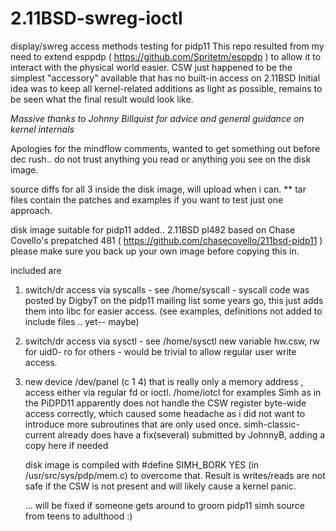 # 2.11BSD-swreg-ioctl
display/swreg access methods testing for pidp11
This repo resulted from my need to extend esppdp 
( https://github.com/Spritetm/esppdp ) to allow it to interact with the physical world easier.
CSW just happened to be the simplest "accessory" available that has no built-in access on 2.11BSD
Initial idea was to keep all kernel-related additions as light as possible, remains to be seen what the final result would look like.


*Massive thanks to Johnny Billquist for advice and general guidance on kernel internals*


Apologies for the mindflow comments, wanted to get something out before dec rush.. 
do not trust anything you read or anything you see on the disk image.

source diffs for all 3 inside the disk image, will upload when i can.
** tar files contain the patches and examples if you want to test just one approach.

disk image suitable for pidp11 added.. 2.11BSD pl482 based on Chase Covello's prepatched 481 
( https://github.com/chasecovello/211bsd-pidp11 )
please make sure you back up your own image before copying this in.

included are 
1. switch/dr access via syscalls - see /home/syscall - syscall code was posted by DigbyT on the pidp11 mailing list some years go, this
   just adds them into libc for easier access. (see examples, definitions not added to include files .. yet-- maybe)

2. switch/dr access via sysctl - see /home/sysctl
   new variable hw.csw, rw for uid0- ro for others - would be trivial to allow regular user write access.
   
3. new device /dev/panel (c 1 4) that is really only a memory address , access either via regular fd or ioctl. /home/iotcl for examples
   Simh as in the PiDPD11 apparently does not handle the CSW register byte-wide access correctly, which caused some headache as i did not
   want to introduce more subroutines that are only used once.
   simh-classic-current already does have a fix(several) submitted by JohnnyB, adding a copy here if needed
   
   disk image is compiled with #define SIMH_BORK YES (in /usr/src/sys/pdp/mem.c) to overcome that.
   Result is writes/reads are not safe if the CSW is not present and will likely cause a kernel panic.

   ... will be fixed if someone gets around to groom pidp11 simh source from teens to adulthood :)

   
   
